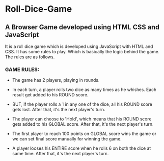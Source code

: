 # Roll-Dice-Game


## A Browser Game developed using HTML CSS and JavaScript

It is a roll dice game which is developed using JavaScript with HTML and CSS. It has some rules to play. 
Which is basically the logic behind the game. The rules are as follows. 


### GAME RULES:

* The game has 2 players, playing in rounds.

* In each turn, a player rolls two dice as many times as he whishes. Each result get added to his ROUND score.

* BUT, if the player rolls a 1 in any one of the dice, all his ROUND score gets lost. After that, it's the next player's turn.

* The player can choose to 'Hold', which means that his ROUND score gets added to his GLOBAL score. After that, it's the next player's turn.

* The first player to reach 100 points on GLOBAL score wins the game or we can set final score manually for winning the game.

* A player looses his ENTIRE score when he rolls 6 on both the dice at same time. After that, it's the next player's turn.
